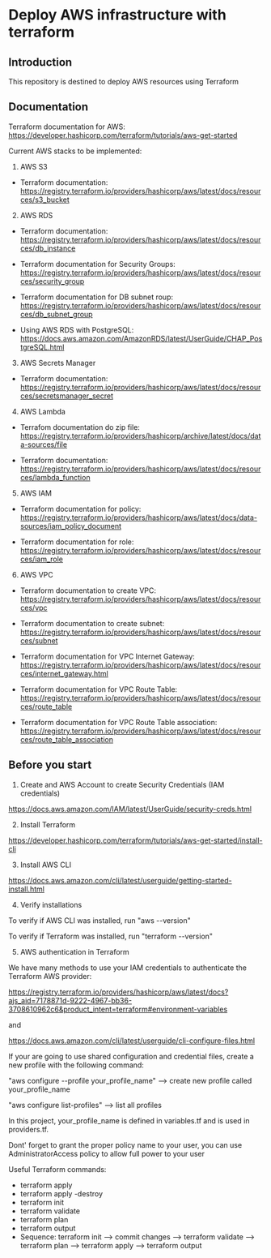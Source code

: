 # Deploy AWS infrastructure with terraform

## Introduction

This repository is destined to deploy AWS resources using Terraform


## Documentation

Terraform documentation for AWS: https://developer.hashicorp.com/terraform/tutorials/aws-get-started

Current AWS stacks to be implemented:

1) AWS S3

- Terraform documentation: https://registry.terraform.io/providers/hashicorp/aws/latest/docs/resources/s3_bucket

2) AWS RDS

- Terraform documentation: https://registry.terraform.io/providers/hashicorp/aws/latest/docs/resources/db_instance

- Terraform documentation for Security Groups: https://registry.terraform.io/providers/hashicorp/aws/latest/docs/resources/security_group

- Terraform documentation for DB subnet roup: https://registry.terraform.io/providers/hashicorp/aws/latest/docs/resources/db_subnet_group

- Using AWS RDS with PostgreSQL: https://docs.aws.amazon.com/AmazonRDS/latest/UserGuide/CHAP_PostgreSQL.html

3) AWS Secrets Manager

- Terraform documentation: https://registry.terraform.io/providers/hashicorp/aws/latest/docs/resources/secretsmanager_secret

4) AWS Lambda

- Terrafom documentation do zip file: https://registry.terraform.io/providers/hashicorp/archive/latest/docs/data-sources/file

- Terraform documentation: https://registry.terraform.io/providers/hashicorp/aws/latest/docs/resources/lambda_function

5) AWS IAM

- Terraform documentation for policy: https://registry.terraform.io/providers/hashicorp/aws/latest/docs/data-sources/iam_policy_document

- Terraform documentation for role: https://registry.terraform.io/providers/hashicorp/aws/latest/docs/resources/iam_role

6) AWS VPC

- Terraform documentation to create VPC: https://registry.terraform.io/providers/hashicorp/aws/latest/docs/resources/vpc

- Terraform documentation to create subnet: https://registry.terraform.io/providers/hashicorp/aws/latest/docs/resources/subnet

- Terraform documentation for VPC Internet Gateway: https://registry.terraform.io/providers/hashicorp/aws/latest/docs/resources/internet_gateway.html

- Terraform documentation for VPC Route Table: https://registry.terraform.io/providers/hashicorp/aws/latest/docs/resources/route_table

- Terraform documentation for VPC Route Table association: https://registry.terraform.io/providers/hashicorp/aws/latest/docs/resources/route_table_association

## Before you start

1) Create and AWS Account to create Security Credentials (IAM credentials)

https://docs.aws.amazon.com/IAM/latest/UserGuide/security-creds.html

2) Install Terraform

https://developer.hashicorp.com/terraform/tutorials/aws-get-started/install-cli

3) Install AWS CLI

https://docs.aws.amazon.com/cli/latest/userguide/getting-started-install.html

4) Verify installations

To verify if AWS CLI was installed, run "aws --version"

To verify if Terraform was installed, run "terraform --version"

5) AWS authentication in Terraform

We have many methods to use your IAM credentials to authenticate the Terraform AWS provider:

https://registry.terraform.io/providers/hashicorp/aws/latest/docs?ajs_aid=7178871d-9222-4967-bb36-3708610962c6&product_intent=terraform#environment-variables

and 

https://docs.aws.amazon.com/cli/latest/userguide/cli-configure-files.html

If your are going to use shared configuration and credential files, create a new profile with the following command:

"aws configure --profile your_profile_name" --> create new profile called your_profile_name

"aws configure list-profiles" --> list all profiles

In this project, your_profile_name is defined in variables.tf and is used in providers.tf.

Dont' forget to grant the proper policy name to your user, you can use AdministratorAccess policy to allow full power to your user

Useful Terraform commands:
- terraform apply
- terraform apply -destroy
- terraform init
- terraform validate
- terraform plan
- terraform output
- Sequence: terraform init --> commit changes --> terraform validate --> terraform plan --> terraform apply --> terraform output

